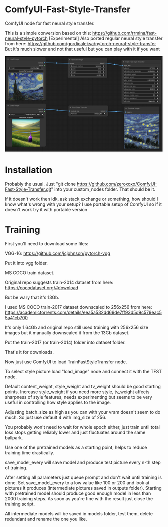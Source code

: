 # ComfyUI-Fast-Style-Transfer
ComfyUI node for fast neural style transfer.

This is a simple conversion based on this:
https://github.com/rrmina/fast-neural-style-pytorch
[Experimental]
Also ported regular neural style transfer from here:
https://github.com/gordicaleksa/pytorch-neural-style-transfer
But it's much slower and not that useful but you can play with it if you want

![alt text](https://github.com/zeroxoxo/ComfyUI-Fast-Style-Transfer/blob/main/FST_preview.PNG?raw=true)

# Installation

Probably the usual. Just "git clone https://github.com/zeroxoxo/ComfyUI-Fast-Style-Transfer.git" into your custom_nodes folder. That should be it.

If it doesn't work then idk, ask stack exchange or something, how should I know what's wrong with your setup?
I use portable setup of ComfyUI so if it doesn't work try it with portable version

# Training

First you'll need to download some files:

VGG-16: https://github.com/jcjohnson/pytorch-vgg

Put it into vgg folder.


MS COCO train dataset.

Original repo suggests train-2014 dataset from here: https://cocodataset.org/#download

But be wary that it's 13Gb.

I used MS COCO train-2017 dataset downscaled to 256x256 from here: https://academictorrents.com/details/eea5a532dd69de7ff93d5d9c579eac55a41cb700

It's only 1.64Gb and original repo still used training with 256x256 size images but it manually downscaled it from the 13Gb dataset.

Put the train-2017 (or train-2014) folder into dataset folder.


That's it for downloads.

Now just use ComfyUI to load TrainFastStyleTransfer node.

To select style picture load "load_image" node and connect it with the TFST node.

Default content_weight, style_weight and tv_weight should be good starting points. Increase style_weight if you need more style, tv_weight affects sharpness of style features, needs experimenting but seems to be very useful in controlling how style applies to the image.

Adjusting batch_size as high as you can with your vram doesn't seem to do much. So just use default 4 with img_size of 256.

You probably won't need to wait for whole epoch either, just train until total loss stops getting reliably lower and just fluctuates around the same ballpark.

Use one of the pretrained models as a starting point, helps to reduce training time drastically.

save_model_every will save model and produce test picture every n-th step of training.

After setting all parameters just queue prompt and don't wait until training is done. Set save_model_every to a low value like 100 or 200 and look at pictures it produces (intermediate pictures saved in outputs folder). Starting with pretrained model should produce good enough model in less than 2000 training steps. As soon as you're fine with the result just close the training script.

All intermediate models will be saved in models folder, test them, delete redundant and rename the one you like.
